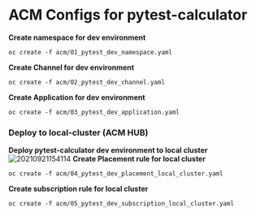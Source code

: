 # ACM Configs for pytest-calculator


**Create namespace for dev environment**
```
oc create -f acm/01_pytest_dev_namespace.yaml
```

**Create Channel for dev environment**
```
oc create -f acm/02_pytest_dev_channel.yaml 
```

**Create Application for dev environment**
```
oc create -f acm/03_pytest_dev_application.yaml
```

### Deploy to local-cluster (ACM HUB)
**Deploy pytest-calculator dev environment to local cluster**
![20210921154114](https://i.imgur.com/q0cloJF.png)
**Create Placement rule for local cluster**
```
oc create -f acm/04_pytest_dev_placement_local_cluster.yaml 
```

**Create subscription rule for local cluster**
```
oc create -f acm/05_pytest_dev_subscription_local_cluster.yaml 
```